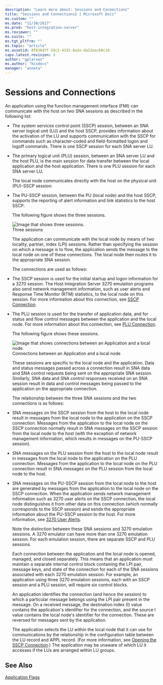 ```yaml
---
description: "Learn more about: Sessions and Connections"
title: "Sessions and Connections2 | Microsoft Docs"
ms.custom: ""
ms.date: "11/30/2017"
ms.prod: "host-integration-server"
ms.reviewer: ""
ms.suite: ""
ms.tgt_pltfrm: ""
ms.topic: "article"
ms.assetid: 8f830d7f-59c2-4325-8a2e-da22eacb0c10
caps.latest.revision: 3
author: "gplarsen"
ms.author: "hisdocs"
manager: "anneta"
---
```

# Sessions and Connections
An application using the function management interface (FMI) can communicate with the host on two SNA sessions as described in the following list:  
  
- The system services control point (SSCP) session, between an SNA server logical unit (LU) and the host SSCP, provides information about the activation of the LU and supports communication with the SSCP for commands such as character-coded and field-formatted logon and logoff commands. There is one SSCP session for each SNA server LU.  
  
- The primary logical unit (PLU) session, between an SNA server LU and the host PLU, is the main session for data transfer between the local application and the host application. There is one PLU session for each SNA server LU.  
  
  The local node communicates directly with the host on the physical unit (PU)-SSCP session:  
  
- The PU-SSCP session, between the PU (local node) and the host SSCP, supports the reporting of alert information and link statistics to the host SSCP.  
  
  The following figure shows the three sessions.  
  
  ![Image that shows three sessions.](../core/media/his-32703b.gif "his_32703b")  
  Three sessions  
  
  The application can communicate with the local node by means of two locality, partner, index (LPI) sessions. Rather than specifying the session on which a message is to flow, the application sends the message to the local node on one of these connections. The local node then routes it to the appropriate SNA session.  
  
  The connections are used as follows:  
  
- The SSCP session is used for the initial startup and logon information for a 3270 session. The Host Integration Server 3270 emulation programs also send network management information, such as user alerts and Response Time Monitor (RTM) statistics, to the local node on this session. For more information about this connection, see [SSCP Connection](../core/sscp-connection1.md).  
  
- The PLU session is used for the transfer of application data, and for status and flow control messages between the application and the local node. For more information about this connection, see [PLU Connection](../core/plu-connection2.md).  
  
  The following figure shows these sessions.  
  
  ![Image that shows connections between an Application and a local node.](../core/media/his-32703ba.gif "his_32703ba")  
  Connections between an Application and a local node  
  
  These sessions are specific to the local node and the application. Data and status messages passed across a connection result in SNA data and SNA control requests being sent on the appropriate SNA session. Similarly, SNA data and SNA control responses received on an SNA session result in data and control messages being passed to the application on the appropriate connection.  
  
  The relationship between the three SNA sessions and the two connections is as follows:  
  
- SNA messages on the SSCP session from the host to the local node result in messages from the local node to the application on the SSCP connection. Messages from the application to the local node on the SSCP connection normally result in SNA messages on the SSCP session from the local node to the host (with the exception of network management information, which results in messages on the PU-SSCP session).  
  
- SNA messages on the PLU session from the host to the local node result in messages from the local node to the application on the PLU connection. Messages from the application to the local node on the PLU connection result in SNA messages on the PLU session from the local node to the host.  
  
- SNA messages on the PU-SSCP session from the local node to the host are generated by messages from the application to the local node on the SSCP connection. When the application sends network management information such as 3270 user alerts on the SSCP connection, the local node distinguishes it from other data on this connection (which normally corresponds to the SSCP session) and sends the appropriate information about the PU-SSCP session to the host. For more information, see [3270 User Alerts](../core/3270-user-alerts2.md).  
  
  Note the distinction between these SNA sessions and 3270 emulation sessions. A 3270 emulator can have more than one 3270 emulation session. For each emulation session, there are separate SSCP and PLU sessions.  
  
  Each connection between the application and the local node is opened, managed, and closed separately. This means that an application must maintain a separate internal control block containing the LPI pair, message keys, and state of the connection for each of the SNA sessions associated with each 3270 emulation session. For example, an application using three 3270 emulation sessions, each with an SSCP session and a PLU session, will require six control blocks.  
  
  An application identifies the connection (and hence the session) to which a particular message belongs using the LPI pair present in the message. On a received message, the destination index (I) value contains the application's identifier for the connection, and the source I value contains the local node's identifier for the connection. These are reversed for messages sent by the application.  
  
  The application selects the LU within the local node that it can use for communications by the relationship in the configuration table between the LU record and APPL record. (For more information, see [Opening the SSCP Connection](../core/opening-the-sscp-connection1.md).) The application may be unaware of which LU it accesses if the LUs are arranged within LU groups.  
  
## See Also  
 [Application Flags](../core/application-flags1.md)
